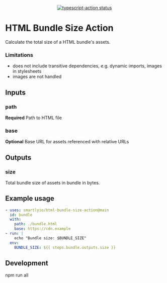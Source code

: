 <p align="center">
  <a href="https://github.com/actions/typescript-action/actions"><img alt="typescript-action status" src="https://github.com/actions/typescript-action/workflows/build-test/badge.svg"></a>
</p>

# HTML Bundle Size Action

Calculate the total size of a HTML bundle's assets.

### Limitations

* does not include transitive dependencies, e.g. dynamic imports, images in stylesheets
* images are not handled

## Inputs

### path

**Required** Path to HTML file

### base

**Optional** Base URL for assets referenced with relative URLs

## Outputs

### size

Total bundle size of assets in bundle in bytes.

## Example usage

```yaml
- uses: smartlyio/html-bundle-size-action@main
  id: bundle
  with:
    path: ./bundle.html
    base: https://cdn.example
- run: |
    echo "Bundle size: $BUNDLE_SIZE"
  env:
    BUNDLE_SIZE: ${{ steps.bundle.outputs.size }}
```

## Development

npm run all
